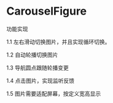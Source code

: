 # CarouselFigure
<p>功能实现</p>
<p>1.1 左右滑动切换图片，并且实现循环切换。</p>
<p>1.2 自动轮播切换图片</p>
<p>1.3 导航圆点跟随轮播变更</p>
<p>1.4 点击图片，实现监听反馈</p>
<p>1.5 图片需要适配屏幕，按定义宽高显示</p>
